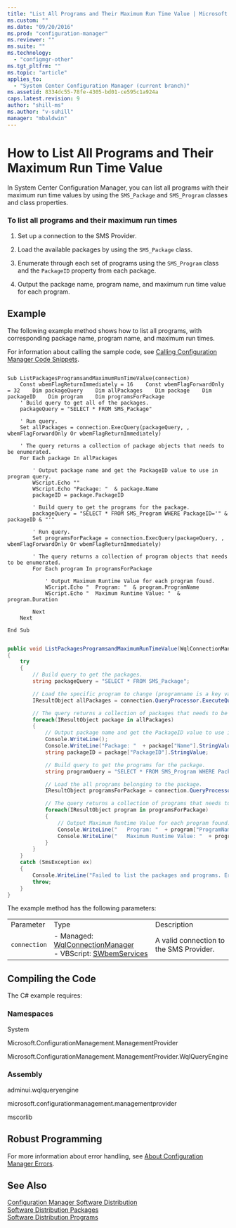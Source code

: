 ```yaml
---
title: "List All Programs and Their Maximum Run Time Value | Microsoft Docs"
ms.custom: ""
ms.date: "09/20/2016"
ms.prod: "configuration-manager"
ms.reviewer: ""
ms.suite: ""
ms.technology:
  - "configmgr-other"
ms.tgt_pltfrm: ""
ms.topic: "article"
applies_to:
  - "System Center Configuration Manager (current branch)"
ms.assetid: 8334dc55-78fe-4305-bd01-ce595c1a924a
caps.latest.revision: 9
author: "shill-ms"
ms.author: "v-suhill"
manager: "mbaldwin"
---
```

# How to List All Programs and Their Maximum Run Time Value
In System Center Configuration Manager, you can list all programs with their maximum run time values by using the `SMS_Package` and `SMS_Program` classes and class properties.  

### To list all programs and their maximum run times  

1.  Set up a connection to the SMS Provider.  

2.  Load the available packages by using the `SMS_Package` class.  

3.  Enumerate through each set of programs using the `SMS_Program` class and the `PackageID` property from each package.  

4.  Output the package name, program name, and maximum run time value for each program.  

## Example  
 The following example method shows how to list all programs, with corresponding package name, program name, and maximum run times.  

 For information about calling the sample code, see [Calling Configuration Manager Code Snippets](../../../../develop/core/understand/calling-code-snippets.md).  

```vbs  

Sub ListPackagesProgramsandMaximumRunTimeValue(connection)  
    Const wbemFlagReturnImmediately = 16    Const wbemFlagForwardOnly = 32    Dim packageQuery    Dim allPackages    Dim package    Dim packageID    Dim program    Dim programsForPackage  
    ' Build query to get all of the packages.   
    packageQuery = "SELECT * FROM SMS_Package"  

    ' Run query.  
    Set allPackages = connection.ExecQuery(packageQuery, , wbemFlagForwardOnly Or wbemFlagReturnImmediately)  

    ' The query returns a collection of package objects that needs to be enumerated.  
    For Each package In allPackages       

        ' Output package name and get the PackageID value to use in program query.  
        WScript.Echo ""  
        WScript.Echo "Package: "  & package.Name  
        packageID = package.PackageID  

        ' Build query to get the programs for the package.   
        packageQuery = "SELECT * FROM SMS_Program WHERE PackageID='" & packageID & "'"  

        ' Run query.  
        Set programsForPackage = connection.ExecQuery(packageQuery, , wbemFlagForwardOnly Or wbemFlagReturnImmediately)  

        ' The query returns a collection of program objects that needs to be enumerated.  
        For Each program In programsForPackage       

            ' Output Maximum Runtime Value for each program found.  
            WScript.Echo "  Program: "  & program.ProgramName  
            WScript.Echo "  Maximum Runtime Value: "  & program.Duration  

        Next                             
    Next  

End Sub  

```  

```c#  

public void ListPackagesProgramsandMaximumRunTimeValue(WqlConnectionManager connection)  
{      
    try  
    {  
        // Build query to get the packages.   
        string packageQuery = "SELECT * FROM SMS_Package";  

        // Load the specific program to change (programname is a key value and must be unique).  
        IResultObject allPackages = connection.QueryProcessor.ExecuteQuery(packageQuery);  

        // The query returns a collection of packages that needs to be enumerated.  
        foreach(IResultObject package in allPackages)       
        {        
            // Output package name and get the PackageID value to use in program query.  
            Console.WriteLine();  
            Console.WriteLine("Package: "  + package["Name"].StringValue);  
            string packageID = package["PackageID"].StringValue;  

            // Build query to get the programs for the package.   
            string programQuery = "SELECT * FROM SMS_Program WHERE PackageID='" + packageID + "'";  

            // Load the all programs belonging to the package.  
            IResultObject programsForPackage = connection.QueryProcessor.ExecuteQuery(programQuery);  

            // The query returns a collection of programs that needs to be enumerated.  
            foreach(IResultObject program in programsForPackage)       
            {        
                // Output Maximum Runtime Value for each program found.  
                Console.WriteLine("   Program: "  + program["ProgramName"].StringValue);  
                Console.WriteLine("   Maximum Runtime Value: "  + program["Duration"].IntegerValue);  
            }                 
        }  
    }  
    catch (SmsException ex)  
    {  
        Console.WriteLine("Failed to list the packages and programs. Error: " + ex.Message);  
        throw;  
    }  
}  

```  

 The example method has the following parameters:  

||||  
|-|-|-|  
|Parameter|Type|Description|  
|`connection`|-   Managed: [WqlConnectionManager](assetId:///WqlConnectionManager?qualifyHint=False&autoUpgrade=True)<br />-   VBScript: [SWbemServices](assetId:///SWbemServices?qualifyHint=False&autoUpgrade=True)|A valid connection to the SMS Provider.|  

## Compiling the Code  
 The C# example requires:  

### Namespaces  
 System  

 Microsoft.ConfigurationManagement.ManagementProvider  

 Microsoft.ConfigurationManagement.ManagementProvider.WqlQueryEngine  

### Assembly  
 adminui.wqlqueryengine  

 microsoft.configurationmanagement.managementprovider  

 mscorlib  

## Robust Programming  
 For more information about error handling, see [About Configuration Manager Errors](../../../../develop/core/understand/about-configuration-manager-errors.md).  

## See Also  
 [Configuration Manager Software Distribution](../../../../develop/core/servers/configure/software-distribution.md)   
 [Software Distribution Packages](../../../../develop/core/servers/configure/software-distribution-packages.md)   
 [Software Distribution Programs](../../../../develop/core/servers/configure/software-distribution-programs.md)
